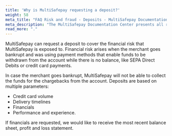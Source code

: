 ```yaml
---
title: 'Why is MultiSafepay requesting a deposit?'
weight: 58
meta_title: "FAQ Risk and fraud - Deposits - MultiSafepay Documentation Center"
meta_description: "The MultiSafepay Documentation Center presents all relevant information about our Plugins and API. You can also find support pages for Payment Methods, Tools and General Questions as well as the contact details of our Support and Integration Teams."
read_more: "."
---
```


MultiSafepay can request a deposit to cover the financial risk that MultiSafepay is exposed to. Financial risk arises when the merchant goes bankrupt and was using payment methods that enable funds to be withdrawn from the account while there is no balance, like SEPA Direct Debits or credit card payments. 

In case the merchant goes bankrupt, MultiSafepay will not be able to collect the funds for the chargebacks from the account. Deposits are based on multiple parameters:

* Credit card volume
* Delivery timelines
* Financials
* Performance and experience. 

If financials are requested, we would like to receive the most recent balance sheet, profit and loss statement. 


